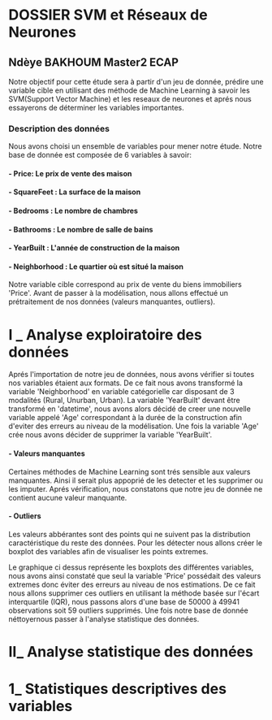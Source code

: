 
# DOSSIER SVM et Réseaux de Neurones 

## Ndèye BAKHOUM Master2 ECAP 

Notre objectif pour cette étude sera à partir d'un jeu de donnée, prédire une variable cible en utilisant des méthode de Machine Learning à savoir les SVM(Support Vector Machine) et les reseaux de neurones et aprés nous essayerons de déterminer les variables importantes.


### Description des données 

Nous avons choisi un ensemble de variables pour mener notre étude. Notre base de donnée est composée de 6 variables à savoir:

#### - Price:         Le prix de vente des maison
#### - SquareFeet :   La surface de la maison                  
#### - Bedrooms :     Le nombre de chambres              
#### - Bathrooms :    Le nombre de salle de bains
#### - YearBuilt :    L'année de construction de la maison             
#### - Neighborhood : Le quartier où est situé la maison

Notre variable cible correspond au prix de vente du biens immobiliers 'Price'. Avant de passer à la modélisation, nous allons effectué un prétraitement de nos données (valeurs manquantes, outliers).


# I _ Analyse exploiratoire des données

Aprés l'importation de notre jeu de données, nous avons vérifier si toutes nos variables étaient aux formats. De ce fait nous avons transformé la variable 'Neighborhood' en variable catégorielle car disposant de 3 modalités (Rural, Unurban, Urban). La variable 'YearBuilt' devant être transformé en 'datetime', nous avons alors décidé de creer une nouvelle variable appelé 'Age' correspondant à la durée de la construction afin d'eviter des erreurs au niveau de la modélisation. Une fois la variable 'Age' crée nous avons décider de supprimer la variable 'YearBuilt'.
#### - Valeurs manquantes
Certaines méthodes de Machine Learning sont trés sensible aux valeurs manquantes. Ainsi il serait plus appoprié de les detecter et les supprimer ou les imputer. Aprés vérification, nous constatons que notre jeu de donnée ne contient aucune valeur manquante.
#### - Outliers
Les valeurs abbérantes sont des points qui ne suivent pas la distribution caractéristique du reste des données. Pour les détecter nous allons créer le boxplot des variables afin de visualiser les points extremes.



Le graphique ci dessus représente les boxplots des différentes variables, nous avons ainsi constaté que seul la variable 'Price' possédait des valeurs extremes donc éviter des erreurs au niveau de nos estimations. De ce fait nous allons supprimer ces outliers en utilisant la méthode basée sur l'écart interquartile (IQR), nous passons alors d'une base de 50000 à 49941 observations soit 59 outliers supprimés. Une fois notre base de donnée néttoyernous passer à l'analyse statistique des données.

# II_ Analyse statistique des données

  #  1_ Statistiques descriptives des variables 

















